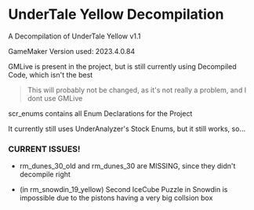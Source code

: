 # UnderTale Yellow Decompilation
A Decompilation of UnderTale Yellow v1.1

GameMaker Version used: 2023.4.0.84

GMLive is present in the project, but is still currently using Decompiled Code, which isn't the best
> This will probably not be changed, as it's not really a problem, and I dont use GMLive

scr_enums contains all Enum Declarations for the Project

It currently still uses UnderAnalyzer's Stock Enums, but it still works, so...

### CURRENT ISSUES!

- rm_dunes_30_old and rm_dunes_30 are MISSING, since they didn't decompile right

- (in rm_snowdin_19_yellow) Second IceCube Puzzle in Snowdin is impossible due to the pistons having a very
big collsion box
